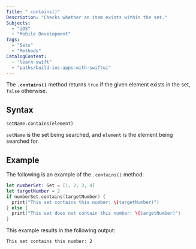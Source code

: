 ```yaml
---
Title: ".contains()"
Description: "Checks whether an item exists within the set."
Subjects:
  - "iOS"
  - "Mobile Development"
Tags:
  - "Sets"
  - "Methods"
CatalogContent:
  - "learn-swift"
  - "paths/build-ios-apps-with-swiftui"
---
```


The **`.contains()`** method returns `true` if the given element exists in the set, `false` otherwise.

## Syntax

```pseudo
setName.contains(element)
```

`setName` is the set being searched, and `element` is the element being searched for.

## Example

The following is an example of the `.contains()` method:

```swift
let numberSet: Set = [1, 2, 3, 4]
let targetNumber = 2
if numberSet.contains(targetNumber) {
  print("This set contains this number: \(targetNumber)")
} else {
  print("This set does not contain this number: \(targetNumber)")
}
```

This example results in the following output:

```shell
This set contains this number: 2
```
